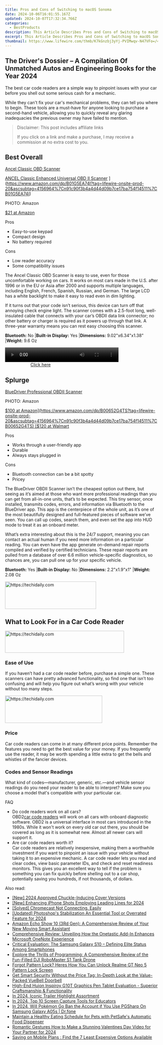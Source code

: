 ```yaml
---
title: Pros and Cons of Switching to macOS Sonoma
date: 2024-10-06T16:01:55.167Z
updated: 2024-10-07T17:32:34.766Z
categories:
  - BestProducts
description: This Article Describes Pros and Cons of Switching to macOS Sonoma
excerpt: This Article Describes Pros and Cons of Switching to macOS Sonoma
thumbnail: https://www.lifewire.com/thmb/K7kGnzbj3yYj-PVIMwqv-N47VFo=/400x300/filters:no_upscale():max_bytes(150000):strip_icc():format(webp)/macOS-Sonoma-292b35432c22481ea85cc59a7d3286f2.jpg
---
```


## The Driver's Dossier – A Compilation Of Unmatched Autos and Engineering Books for the Year 2024

 The best car code readers are a simple way to pinpoint issues with your car before you shell out some serious cash for a mechanic.

 While they can't fix your car's mechanical problems, they can tell you where to begin. These tools are a must-have for anyone looking to purchase a second-hand vehicle, allowing you to quickly reveal any glaring inadequacies the previous owner may have failed to mention.

>  Disclaimer: This post includes affiliate links
>
>  If you click on a link and make a purchase, I may receive a commission at no extra cost to you.
>

## Best Overall

[Ancel Classic OBD Scanner](https://www.amazon.com/dp/B01G5EA74I?tag=lifewire-onsite-prod-20&ascsubtag=4156964%7Cn91c90f3b4a4d44d09b7ce17ba754f14511%7CB01G5EA74I)

[ANCEL Classic Enhanced Universal OBD II Scanner](https://www.lifewire.com/thmb/89GEP5wvXrJ2pm04eqq2t7sjeNs=/fit-in/1500x1000/filters:no_upscale():max_bytes(150000):strip_icc():format(webp)/ancel-classic-enhanced-universal-obd-ii-scanner-49eabf2abdfb48d18a3374996f6cc802.jpg) ](https://www.amazon.com/dp/B01G5EA74I?tag=lifewire-onsite-prod-20&ascsubtag=4156964%7Cn91c90f3b4a4d44d09b7ce17ba754f14511%7CB01G5EA74I)

PHOTO: Amazon

[$21 at Amazon](https://www.amazon.com/dp/B01G5EA74I?tag=lifewire-onsite-prod-20&ascsubtag=4156964%7Cn91c90f3b4a4d44d09b7ce17ba754f14511%7CB01G5EA74I)

 Pros

* Easy-to-use keypad
* Compact design
* No battery required

 Cons

* Low reader accuracy
* Some compatibility issues

 The Ancel Classic OBD Scanner is easy to use, even for those uncomfortable working on cars. It works on most cars made in the U.S. after 1996 or in the EU or Asia after 2000 and supports multiple languages, including English, French, Spanish, Russian, and German. The large LCD has a white backlight to make it easy to read even in dim lighting.

 If it turns out that your code isn’t serious, this device can turn off that annoying check engine light. The scanner comes with a 2.5-foot long, well-insulated cable that connects with your car’s OBDII data link connector; no other battery or charger is required as it powers up through that link. A three-year warranty means you can rest easy choosing this scanner.

**Bluetooth:** No |**Built-in Display:** Yes |**Dimensions:** 9.02"x6.34"x1.38" |**Weight:** 9.6 Oz

<!-- affiliate ads begin -->
<span id="1936838">
					<video width="374" height="48" style="cursor:pointer"
           poster="//a.impactradius-go.com/display-clicktoplayimage/1936838.png"
           onclick="if(!this.playClicked){this.play();this.setAttribute('controls',true);this.playClicked=true;}">
	   <source src="//a.impactradius-go.com/display-ad/18409-1936838">
	   <img src="//a.impactradius-go.com/display-clicktoplayimage/1936838.png" style="border: none; height: 100%; width: 100%; object-fit: contain">
	</video>
	<div style="width:234px;text-align:center"><a href="javascript:window.open(decodeURIComponent('https%3A%2F%2Fcoinrule.sjv.io%2Fc%2F5597632%2F1936838%2F18409'), '_blank');void(0);">Click here</a></div>
</span>
<img height="0" width="0" src="https://imp.pxf.io/i/5597632/1936838/18409" style="position:absolute;visibility:hidden;" border="0" />
<!-- affiliate ads end -->

## Splurge

[BlueDriver Professional OBDII Scanner](https://www.amazon.com/dp/B00652G4TS?tag=lifewire-onsite-prod-20&ascsubtag=4156964%7Cn91c90f3b4a4d44d09b7ce17ba754f14511%7CB00652G4TS)

[](https://www.amazon.com/dp/B00652G4TS?tag=lifewire-onsite-prod-20&ascsubtag=4156964%7Cn91c90f3b4a4d44d09b7ce17ba754f14511%7CB00652G4TS)

PHOTO: Amazon

[$100 at Amazon](https://www.amazon.com/dp/B00652G4TS?tag=lifewire-onsite-prod-20&ascsubtag=4156964%7Cn91c90f3b4a4d44d09b7ce17ba754f14511%7CB00652G4TS) [$120 at Walmart](https://www.walmart.com/ip/415766460)

 Pros

* Works through a user-friendly app
* Durable
* Always stays plugged in

 Cons

* Bluetooth connection can be a bit spotty
* Pricey

 The BlueDriver OBDII Scanner isn’t the cheapest option out there, but seeing as it’s aimed at those who want more professional readings than you can get from all-in-one units, that’s to be expected. This tiny sensor, once installed, transmits codes, errors, and information via Bluetooth to the BlueDriver app. This app is the centerpiece of the whole unit, as it’s one of the most beautifully designed and full-featured pieces of software we’ve seen. You can call up codes, search them, and even set the app into HUD mode to treat it as an onboard meter.

 What’s extra interesting about this is the 24/7 support, meaning you can contact an actual human if you need more information on a particular reading. You can even have the app generate on-demand repair reports compiled and verified by certified technicians. These repair reports are pulled from a database of over 6.6 million vehicle-specific diagnostics, so chances are, you can pull one up for your specific vehicle.

**Bluetooth:** Yes |**Built-in Display:** No |**Dimensions:** 2.2"x1.9"x1" |**Weight:** 2.08 Oz

<!-- affiliate ads begin -->
<a href="https://aligracehair.sjv.io/c/5597632/2135400/19272" target="_top" id="2135400">
  <img src="//a.impactradius-go.com/display-ad/19272-2135400" border="0" alt="https://techidaily.com" width="300" height="90"/>
</a>
<img height="0" width="0" src="https://aligracehair.sjv.io/i/5597632/2135400/19272" style="position:absolute;visibility:hidden;" border="0" />
<!-- affiliate ads end -->

## What to Look For in a Car Code Reader

<!-- affiliate ads begin -->
<a href="https://aligracehair.sjv.io/c/5597632/2135359/19272" target="_top" id="2135359">
  <img src="//a.impactradius-go.com/display-ad/19272-2135359" border="0" alt="https://techidaily.com" width="392" height="72"/>
</a>
<img height="0" width="0" src="https://aligracehair.sjv.io/i/5597632/2135359/19272" style="position:absolute;visibility:hidden;" border="0" />
<!-- affiliate ads end -->

### Ease of Use

 If you haven’t had a car code reader before, purchase a simple one. These scanners can have pretty advanced functionality, so find one that isn’t too confusing and will help you figure out what’s wrong with your vehicle without too many steps.

<!-- affiliate ads begin -->
<a href="https://wigfever.sjv.io/c/5597632/2014850/22899" target="_top" id="2014850">
  <img src="//a.impactradius-go.com/display-ad/22899-2014850" border="0" alt="https://techidaily.com" width="320" height="90"/>
</a>
<img height="0" width="0" src="https://wigfever.sjv.io/i/5597632/2014850/22899" style="position:absolute;visibility:hidden;" border="0" />
<!-- affiliate ads end -->

### Price

 Car code readers can come in at many different price points. Remember the features you need to get the best value for your money. If you frequently use the reader, it may be worth spending a little extra to get the bells and whistles of the fancier devices.

### Codes and Sensor Readings

 What kind of codes—manufacturer, generic, etc.—and vehicle sensor readings do you need your reader to be able to interpret? Make sure you choose a model that's compatible with your particular car.

 FAQ

* Do code readers work on all cars?  
 OBD2[car code readers](https://www.lifewire.com/what-is-car-code-reader-534869) will work on all cars with onboard diagnostic software. OBD2 is a universal interface in most cars introduced in the 1980s. While it won't work on every old car out there, you should be covered as long as it is somewhat new. Almost all newer cars will support it.
* Are car code readers worth it?  
 Car code readers are relatively inexpensive, making them a worthwhile investment if you want to pinpoint an issue with your vehicle without taking it to an expensive mechanic. A car code reader lets you read and clear codes, view basic parameter IDs, and check and reset readiness monitors. This gives you an excellent way to tell if the problem is something you can fix quickly before shelling out to a car shop, potentially saving you hundreds, if not thousands, of dollars.

<ins class="adsbygoogle"
     style="display:block"
     data-ad-format="autorelaxed"
     data-ad-client="ca-pub-7571918770474297"
     data-ad-slot="1223367746"></ins>

<ins class="adsbygoogle"
     style="display:block"
     data-ad-client="ca-pub-7571918770474297"
     data-ad-slot="8358498916"
     data-ad-format="auto"
     data-full-width-responsive="true"></ins>

<span class="atpl-alsoreadstyle">Also read:</span>
<div><ul>
<li><a href="https://facebook-record-videos.techidaily.com/new-2024-approved-chuckle-inducing-cover-versions/"><u>[New] 2024 Approved Chuckle-Inducing Cover Versions</u></a></li>
<li><a href="https://fox-boxes.techidaily.com/new-enhancing-iphone-shots-employing-leading-lines-for-2024/"><u>[New] Enhancing iPhone Shots Employing Leading Lines for 2024</u></a></li>
<li><a href="https://win-howtos.techidaily.com/solved-chromecast-not-connecting-easily/"><u>[Solved] Chromecast Not Connecting. Easily</u></a></li>
<li><a href="https://fox-hovers.techidaily.com/updated-photoshops-stabilization-an-essential-tool-or-overrated-feature-for-2024/"><u>[Updated] Photoshop's Stabilization An Essential Tool or Overrated Feature for 2024</u></a></li>
<li><a href="https://buynow-info.techidaily.com/amazon-echo-show-10-3rd-gen-a-comprehensive-review-of-your-new-moving-smart-assistant/"><u>Amazon Echo Show 10 (3Rd Gen): A Comprehensive Review of Your New Moving Smart Assistant</u></a></li>
<li><a href="https://buynow-info.techidaily.com/comprehensive-review-unveiling-how-the-onetastic-add-in-enhances-microsoft-onenote-experience/"><u>Comprehensive Review: Unveiling How the Onetastic Add-In Enhances Microsoft OneNote Experience</u></a></li>
<li><a href="https://buynow-info.techidaily.com/critical-evaluation-the-samsung-galaxy-s10-defining-elite-status-among-smartphones/"><u>Critical Evaluation: The Samsung Galaxy S10 – Defining Elite Status Among Smartphones</u></a></li>
<li><a href="https://buynow-info.techidaily.com/explore-the-thrills-of-programming-a-comprehensive-review-of-the-fun-filled-dji-robomaster-s1-tank-drone/"><u>Explore the Thrills of Programming: A Comprehensive Review of the Fun-Filled DJI RoboMaster S1 Tank Drone</u></a></li>
<li><a href="https://easy-unlock-android.techidaily.com/forgot-pattern-lock-heres-how-you-can-unlock-realme-gt-neo-5-pattern-lock-screen-by-drfone-android/"><u>Forgot Pattern Lock? Heres How You Can Unlock Realme GT Neo 5 Pattern Lock Screen</u></a></li>
<li><a href="https://buynow-info.techidaily.com/get-smart-security-without-the-price-tag-in-depth-look-at-the-value-packed-vuebell-doorbell/"><u>Get Smart Security Without the Price Tag: In-Depth Look at the Value-Packed VueBell Doorbell</u></a></li>
<li><a href="https://buynow-info.techidaily.com/high-end-huion-inspiroy-g10t-graphics-pen-tablet-evaluation-superior-craftsmanship-and-functionality/"><u>High-End Huion Inspiroy G10T Graphics Pen Tablet Evaluation - Superior Craftsmanship & Functionality</u></a></li>
<li><a href="https://fox-links.techidaily.com/in-2024-iconic-trailer-highlight-assortment/"><u>In 2024, Iconic Trailer Highlight Assortment</u></a></li>
<li><a href="https://desktop-recording.techidaily.com/in-2024-top-10-screen-capture-tools-for-educators/"><u>In 2024, Top 10 Screen Capture Tools for Educators</u></a></li>
<li><a href="https://change-location.techidaily.com/in-2024-will-pokemon-go-ban-the-account-if-you-use-pgsharp-on-samsung-galaxy-a05s-drfone-by-drfone-virtual-android/"><u>In 2024, Will Pokémon Go Ban the Account if You Use PGSharp On Samsung Galaxy A05s | Dr.fone</u></a></li>
<li><a href="https://buynow-info.techidaily.com/maintain-a-healthy-eating-schedule-for-pets-with-petsafes-automatic-food-dispenser/"><u>Maintain a Healthy Eating Schedule for Pets with PetSafe's Automatic Food Dispenser</u></a></li>
<li><a href="https://smart-video-editing.techidaily.com/romantic-gestures-how-to-make-a-stunning-valentines-day-video-for-your-partner-for-2024/"><u>Romantic Gestures How to Make a Stunning Valentines Day Video for Your Partner for 2024</u></a></li>
<li><a href="https://buynow-info.techidaily.com/saving-on-mobile-plans-find-the-7-least-expensive-options-available/"><u>Saving on Mobile Plans : Find the 7 Least Expensive Options Available</u></a></li>
</ul></div>

